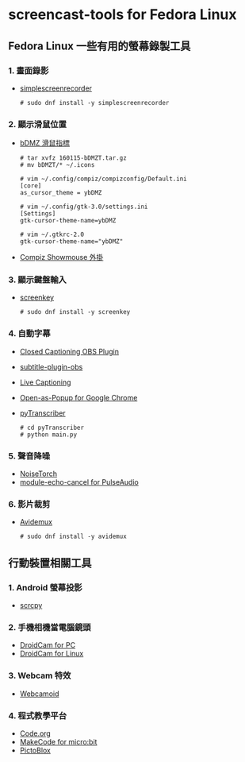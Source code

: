 # screencast-tools for Fedora Linux
## Fedora Linux 一些有用的螢幕錄製工具

### 1. 畫面錄影
* [simplescreenrecorder](https://www.maartenbaert.be/simplescreenrecorder/)

  ```
  # sudo dnf install -y simplescreenrecorder
  ```
### 2. 顯示滑鼠位置
* [bDMZ 滑鼠指標](https://www.gnome-look.org/p/999801/)

  ```
  # tar xvfz 160115-bDMZT.tar.gz
  # mv bDMZT/* ~/.icons
  
  # vim ~/.config/compiz/compizconfig/Default.ini
  [core]
  as_cursor_theme = ybDMZ                                                                         
  
  # vim ~/.config/gtk-3.0/settings.ini
  [Settings]
  gtk-cursor-theme-name=ybDMZ
  
  # vim ~/.gtkrc-2.0
  gtk-cursor-theme-name="ybDMZ"
  ```
* [Compiz Showmouse 外掛](http://wiki.compiz.org/Plugins/Showmouse)

### 3. 顯示鍵盤輸入
* [screenkey](https://www.thregr.org/~wavexx/software/screenkey/)

  ```
  # sudo dnf install -y screenkey
  ```

### 4. 自動字幕
* [Closed Captioning OBS Plugin](https://github.com/ratwithacompiler/OBS-captions-plugin)
* [subtitle-plugin-obs](https://github.com/devneto/subtitle-plugin-obs)
* [Live Captioning](https://github.com/MidCamp/live-captioning)
* [Open-as-Popup for Google Chrome](https://chrome.google.com/webstore/detail/open-as-popup/ncppfjladdkdaemaghochfikpmghbcpc)
* [pyTranscriber](https://github.com/raryelcostasouza/pyTranscriber)

  ```
  # cd pyTranscriber
  # python main.py
  ```

### 5. 聲音降噪
* [NoiseTorch](https://github.com/lawl/NoiseTorch)
* [module-echo-cancel for PulseAudio](https://www.freedesktop.org/wiki/Software/PulseAudio/Documentation/User/Modules/#module-echo-cancel)

### 6. 影片裁剪
* [Avidemux](http://www.avidemux.org/)

  ```
  # sudo dnf install -y avidemux
  ```
  
## 行動裝置相關工具
### 1. Android 螢幕投影
* [scrcpy](https://github.com/Genymobile/scrcpy)

### 2. 手機相機當電腦鏡頭
* [DroidCam for PC](https://play.google.com/store/apps/details?id=com.dev47apps.droidcam)
* [DroidCam for Linux](https://www.dev47apps.com/droidcam/linux/)

### 3. Webcam 特效
* [Webcamoid](https://webcamoid.github.io/)

### 4. 程式教學平台
* [Code.org](https://code.org/)
* [MakeCode for micro:bit](https://makecode.microbit.org/)
* [PictoBlox](https://thestempedia.com/product/pictoblox/)
